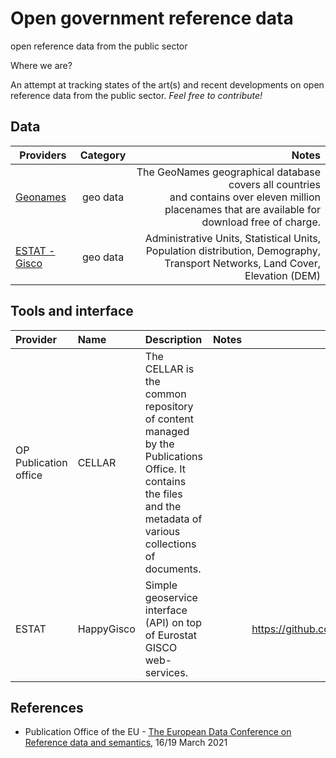 # Open government reference data
open reference data from the public sector

Where we are?

An attempt at tracking states of the art(s) and recent developments on open reference data from the public sector. *Feel free to contribute!*

## Data


Providers | Category | Notes
| ------------- |:-------------:| -----:|
|[Geonames](https://www.geonames.org)| geo data | The GeoNames geographical database covers all countries <br /> and contains over eleven million placenames that are available for download free of charge. | 
|[ESTAT - Gisco](https://ec.europa.eu/eurostat/web/gisco/geodata/reference-data ) | geo data | Administrative Units, Statistical Units, Population distribution, Demography, Transport Networks, Land Cover, Elevation (DEM) 

## Tools and interface
| Provider | Name | Description | Notes | Link  |
| :------------- | :------------- | :------------- | :-------- | :-----: |
| OP Publication office| CELLAR | The CELLAR is the common repository of content managed by the Publications Office. It contains the files and the metadata of various collections of documents.| | |
| ESTAT | HappyGisco | Simple geoservice interface (API) on top of Eurostat GISCO web-services. |  | https://github.com/eurostat/happyGISCO  |



## References

- Publication Office of the EU - [The European Data Conference on Reference data and semantics](https://op.europa.eu/en/web/endorse/conference-documents), 16/19 March 2021  
